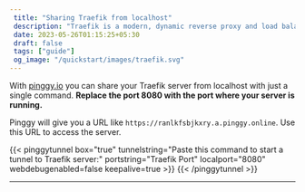 ```yaml
---
 title: "Sharing Traefik from localhost" 
 description: "Traefik is a modern, dynamic reverse proxy and load balancer used for routing and managing web traffic."
 date: 2023-05-26T01:15:25+05:30 
 draft: false 
 tags: ["guide"]
 og_image: "/quickstart/images/traefik.svg"
---
```


With [pinggy.io](https://pinggy.io) you can share your Traefik server from localhost with just a single command. **Replace the port 8080 with the port where your server is running.**

Pinggy will give you a URL like `https://ranlkfsbjkxry.a.pinggy.online`. Use this URL to access the server.

{{< pinggytunnel box="true" tunnelstring="Paste this command to start a tunnel to Traefik server:" portstring="Traefik Port" localport="8080" webdebugenabled=false keepalive=true >}}
{{< /pinggytunnel >}}

<hr>
